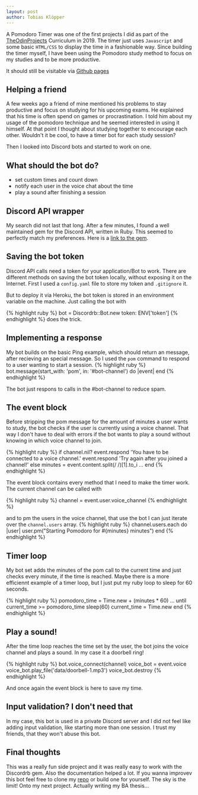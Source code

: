 ```yaml
---
layout: post
author: Tobias Klöpper
---
```

A Pomodoro Timer was one of the first projects I did as part of the [TheOdinProjects](https://www.theodinproject.com/) Curriculum in 2019. The timer just uses `Javascript` and some basic `HTML/CSS` to display the time in a fashionable way. Since building the timer myself, I have been using the Pomodoro study method to focus on my studies and to be more productive.

It should still be visitable via [Github pages](https://friendscover.github.io/simple-pomodoro-timer/)

## Helping a friend

A few weeks ago a friend of mine mentioned his problems to stay productive and focus on studying for his upcoming exams. He explained that his time is often spend on games or procrastination. I told him about my usage of the pomodoro technique and he seemed interested in using it himself. At that point I thought about studying together to encourage each other. Wouldn't it be cool, to have a timer bot for each study session?

Then I looked into Discord bots and started to work on one.

## What should the bot do?

- set custom times and count down
- notify each user in the voice chat about the time
- play a sound after finishing a session


## Discord API wrapper

My search did not last that long. After a few minutes, I found a well maintained gem for the Discord API, written in Ruby. This seemed to perfectly match my preferences. Here is a [link to the gem](https://github.com/shardlab/discordrb).

## Saving the bot token

Discord API calls need a token for your application/Bot to work. There are different methods on saving the bot token locally, without exposing it on the Internet. First I used a `config.yaml` file to store my token and `.gitignore` it.

But to deploy it via Heroku, the bot token is stored in an environment variable on the machine. Just calling the bot with 

{% highlight ruby %}
 bot = Discordrb::Bot.new token: ENV['token']
{% endhighlight %}
does the trick.

## Implementing a response

My bot builds on the basic Ping example, which should return an message, after recieving an special message. So I used the `pom` command to respond to a user wanting to start a session. 
{% highlight ruby %}
 bot.message(start_with: 'pom', in: '#bot-channel') do 
  |event| 
 end
{% endhighlight %}

The bot just respons to calls in the #bot-channel to reduce spam.

## The event block
 
Before stripping the pom message for the amount of minutes a user wants to study, the bot checks if the user is currently using a voice channel. That way I don't have to deal with errors if the bot wants to play a sound without knowing in which voice channel to join. 

{% highlight ruby %}
 if channel.nil?
   event.respond 'You have to be connected to a voice channel.'
   event.respond 'Try again after you joined a channel!'
 else
   minutes = event.content.split(/ /)[1].to_i
   ...
 end
{% endhighlight %}

The event block contains every method that I need to make the timer work. The current channel can be called with 

{% highlight ruby %}
 channel = event.user.voice_channel
{% endhighlight %}

and to pm the users in the voice channel, that use the bot I can just iterate over the `channel.users` array.
{% highlight ruby %}
 channel.users.each do |user|
   user.pm("Starting Pomodoro for #{minutes} minutes")
 end
{% endhighlight %}

## Timer loop

My bot set adds the minutes of the pom call to the current time and just checks every minute, if the time is reached. Maybe there is a more efficiennt example of a timer loop, but I just put my ruby loop to sleep for 60 seconds.

{% highlight ruby %}
 pomodoro_time = Time.new + (minutes * 60)
 ...
 until current_time >= pomodoro_time
   sleep(60)
   current_time = Time.new
 end
{% endhighlight %}

## Play a sound!

After the time loop reaches the time set by the user, the bot joins the voice channel and plays a sound. In my case it a doorbell ring!

{% highlight ruby %}
 bot.voice_connect(channel)
 voice_bot = event.voice
 voice_bot.play_file('data/doorbell-1.mp3')
 voice_bot.destroy
{% endhighlight %}

And once again the event block is here to save my time.

## Input validation? I don't need that

In my case, this bot is used in a private Discord server and I did not feel like adding input validation, like starting more than one session. I trust my friends, that they won't abuse this bot. 

## Final thoughts

This was a really fun side project and it was really easy to work with the Discordrb gem. Also the documentation helped a lot. If you wanna improvev this bot feel free to clone my [repo](https://github.com/Friendscover/pomodoro-discord-bot) or build one for yourself. The sky is the limit! Onto my next project. Actually writing my BA thesis...